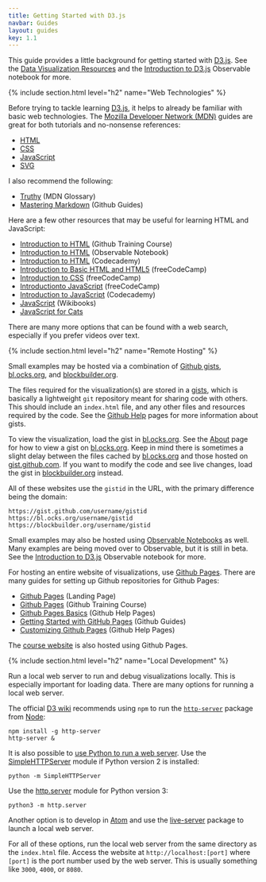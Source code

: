 ```yaml
---
title: Getting Started with D3.js
navbar: Guides
layout: guides
key: 1.1
---
```


This guide provides a little background for getting started with [D3.js](https://d3js.org/). See the [Data Visualization Resources](resources.html) and the [Introduction to D3.js](https://beta.observablehq.com/d/28ba93f58fb82f49) Observable notebook for more.

{% include section.html level="h2" name="Web Technologies" %}

Before trying to tackle learning [D3.js](https://d3js.org/), it helps to already be familiar with basic web technologies. The [Mozilla Developer Network (MDN)](https://developer.mozilla.org/en-US/) guides are great for both tutorials and no-nonsense references:

  - [HTML](https://developer.mozilla.org/en-US/docs/Web/HTML)
  - [CSS](https://developer.mozilla.org/en-US/docs/Web/CSS)
  - [JavaScript](https://developer.mozilla.org/en-US/docs/Web/JavaScript)
  - [SVG](https://developer.mozilla.org/en-US/docs/Web/SVG)

I also recommend the following:

  - [Truthy](https://developer.mozilla.org/en-US/docs/Glossary/Truthy) (MDN Glossary)
  - [Mastering Markdown](https://guides.github.com/features/mastering-markdown/) (Github Guides)

Here are a few other resources that may be useful for learning HTML and JavaScript:

  - [Introduction to HTML](https://lab.github.com/githubtraining/introduction-to-html) (Github Training Course)
  - [Introduction to HTML](https://beta.observablehq.com/@mbostock/introduction-to-html) (Observable Notebook)
  - [Introduction to HTML](https://www.codecademy.com/learn/learn-html) (Codecademy)
  - [Introduction to Basic HTML and HTML5](https://learn.freecodecamp.org/responsive-web-design/basic-html-and-html5/) (freeCodeCamp)
  - [Introduction to CSS](https://learn.freecodecamp.org/responsive-web-design/basic-css/) (freeCodeCamp)
  - [Introductionto JavaScript](https://learn.freecodecamp.org/javascript-algorithms-and-data-structures/basic-javascript/) (freeCodeCamp)
  - [Introduction to JavaScript](https://www.codecademy.com/learn/introduction-to-javascript) (Codecademy)
  - [JavaScript](https://en.wikibooks.org/wiki/JavaScript) (Wikibooks)
  - [JavaScript for Cats](http://jsforcats.com/)

There are many more options that can be found with a web search, especially if you prefer videos over text.

{% include section.html level="h2" name="Remote Hosting" %}

Small examples may be hosted via a combination of [Github gists](https://gist.github.com/), [bl.ocks.org](https://bl.ocks.org/), and [blockbuilder.org](https://blockbuilder.org/).

The files required for the visualization(s) are stored in a [gists](https://gist.github.com/), which is basically a lightweight `git` repository meant for sharing code with others. This should include an `index.html` file, and any other files and resources required by the code. See the [Github Help](https://help.github.com/categories/gists/) pages for more information about gists.

To view the visualization, load the gist in [bl.ocks.org](https://bl.ocks.org/). See the [About](https://bl.ocks.org/-/about) page for how to view a gist on [bl.ocks.org](https://bl.ocks.org/). Keep in mind there is sometimes a slight delay between the files cached by [bl.ocks.org](https://bl.ocks.org/) and those hosted on [gist.github.com](https://gist.github.com/). If you want to modify the code and see live changes, load the gist in [blockbuilder.org](https://blockbuilder.org/) instead.

All of these websites use the `gistid` in the URL, with the primary difference being the domain:

```
https://gist.github.com/username/gistid
https://bl.ocks.org/username/gistid
https://blockbuilder.org/username/gistid
```

Small examples may also be hosted using [Observable Notebooks](http://beta.observablehq.com/) as well. Many examples are being moved over to Observable, but it is still in beta. See the [Introduction to D3.js](https://beta.observablehq.com/d/28ba93f58fb82f49) Observable notebook for more.

For hosting an entire website of visualizations, use [Github Pages](https://pages.github.com/). There are many guides for setting up Github repositories for Github Pages:

  - [Github Pages](https://pages.github.com/) (Landing Page)
  - [Github Pages](https://lab.github.com/githubtraining/github-pages) (Github Training Course)
  - [Github Pages Basics](https://help.github.com/categories/github-pages-basics) (Github Help Pages)
  - [Getting Started with GitHub Pages](https://guides.github.com/features/pages/) (Github Guides)
  - [Customizing Github Pages](https://help.github.com/categories/customizing-github-pages) (Github Help Pages)

The [course website](https://github.com/usf-cs360-spring2019/usf-cs360-spring2019.github.io) is also hosted using Github Pages.

{% include section.html level="h2" name="Local Development" %}

Run a local web server to run and debug visualizations locally. This is especially important for loading data. There are many options for running a local web server.

The official [D3 wiki](https://github.com/d3/d3/wiki#local-development) recommends using `npm` to run the [`http-server`](https://www.npmjs.com/package/http-server) package from [Node](https://nodejs.org/en/):

```
npm install -g http-server
http-server &
```

It is also possible to [use Python to run a web server](https://developer.mozilla.org/en-US/docs/Learn/Common_questions/set_up_a_local_testing_server#Running_a_simple_local_HTTP_server). Use the [SimpleHTTPServer](https://docs.python.org/2/library/simplehttpserver.html) module if Python version 2 is installed:

```
python -m SimpleHTTPServer
```

Use the [http.server](https://docs.python.org/3/library/http.server.html) module for Python version 3:

```
python3 -m http.server
```

Another option is to develop in [Atom](https://atom.io/) and use the [live-server](https://atom.io/packages/atom-live-server) package to launch a local web server.

For all of these options, run the local web server from the same directory as the `index.html` file. Access the website at `http://localhost:[port]` where `[port]` is the port number used by the web server. This is usually something like `3000`, `4000`, or `8080`.
